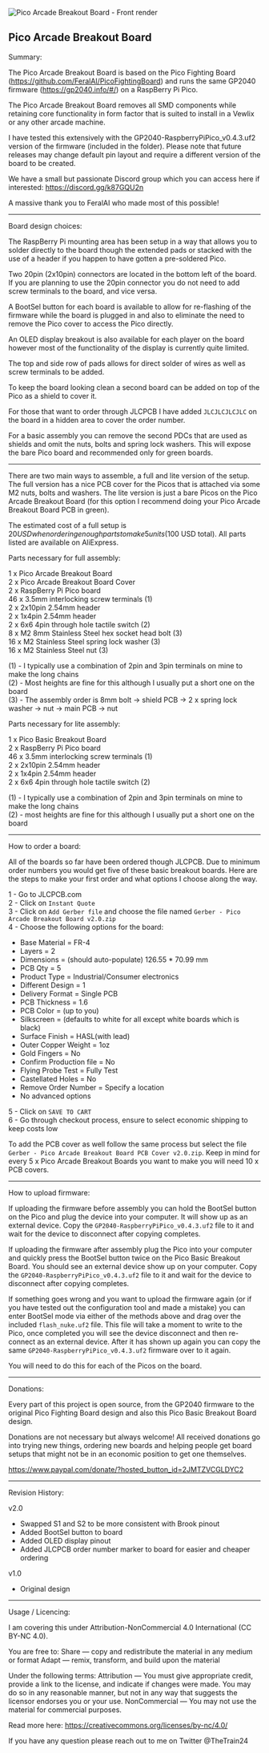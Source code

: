 ![Pico Arcade Breakout Board - Front render](https://user-images.githubusercontent.com/32771064/172406353-c0bfd96a-cbc3-417b-9a7e-4387ac7d4c01.png)

Pico Arcade Breakout Board
---

Summary:

The Pico Arcade Breakout Board is based on the Pico Fighting Board (https://github.com/FeralAI/PicoFightingBoard) and runs the same GP2040 firmware (https://gp2040.info/#/) on a RaspBerry Pi Pico.

The Pico Arcade Breakout Board removes all SMD components while retaining core functionality in form factor that is suited to install in a Vewlix or any other arcade machine.  

I have tested this extensively with the GP2040-RaspberryPiPico_v0.4.3.uf2 version of the firmware (included in the folder).  Please note that future releases may change default pin layout and require a different version of the board to be created.

We have a small but passionate Discord group which you can access here if interested: https://discord.gg/k87GQU2n

A massive thank you to FeralAI who made most of this possible!


---

Board design choices:

The RaspBerry Pi mounting area has been setup in a way that allows you to solder directly to the board though the extended pads or stacked with the use of a header if you happen to have gotten a pre-soldered Pico.  

Two 20pin (2x10pin) connectors are located in the bottom left of the board.  If you are planning to use the 20pin connector you do not need to add screw terminals to the board, and vice versa.  

A BootSel button for each board is available to allow for re-flashing of the firmware while the board is plugged in and also to eliminate the need to remove the Pico cover to access the Pico directly.  

An OLED display breakout is also available for each player on the board however most of the functionality of the display is currently quite limited.  

The top and side row of pads allows for direct solder of wires as well as screw terminals to be added.  

To keep the board looking clean a second board can be added on top of the Pico as a shield to cover it.  

For those that want to order through JLCPCB I have added `JLCJLCJLCJLC` on the board in a hidden area to cover the order number.

For a basic assembly you can remove the second PDCs that are used as shields and omit the nuts, bolts and spring lock washers.  This will expose the bare Pico board and recommended only for green boards.


---

There are two main ways to assemble, a full and lite version of the setup.  The full version has a nice PCB cover for the Picos that is attached via some M2 nuts, bolts and washers.  The lite version is just a bare Picos on the Pico Arcade Breakout Board (for this option I recommend doing your Pico Arcade Breakout Board PCB in green).  

The estimated cost of a full setup is $20 USD when ordering enough parts to make 5 units ($100 USD total).  All parts listed are available on AliExpress.


Parts necessary for full assembly:

1 x Pico Arcade Breakout Board<br/>
2 x Pico Arcade Breakout Board Cover<br/>
2 x RaspBerry Pi Pico board<br/>
46 x 3.5mm interlocking screw terminals (1)<br/>
2 x 2x10pin 2.54mm header<br/>
2 x 1x4pin 2.54mm header<br/>
2 x 6x6 4pin through hole tactile switch (2)<br/>
8 x M2 8mm Stainless Steel hex socket head bolt (3)<br/>
16 x M2 Stainless Steel spring lock washer (3)<br/>
16 x M2 Stainless Steel nut (3)<br/>

(1) - I typically use a combination of 2pin and 3pin terminals on mine to make the long chains<br/>
(2) - Most heights are fine for this although I usually put a short one on the board<br/>
(3) - The assembly order is 8mm bolt -> shield PCB -> 2 x spring lock washer -> nut -> main PCB -> nut<br/>


Parts necessary for lite assembly:

1 x Pico Basic Breakout Board<br/>
2 x RaspBerry Pi Pico board<br/>
46 x 3.5mm interlocking screw terminals (1)<br/>
2 x 2x10pin 2.54mm header<br/>
2 x 1x4pin 2.54mm header<br/>
2 x 6x6 4pin through hole tactile switch (2)<br/>

(1) - I typically use a combination of 2pin and 3pin terminals on mine to make the long chains<br/>
(2) - most heights are fine for this although I usually put a short one on the board<br/>


---

How to order a board:

All of the boards so far have been ordered though JLCPCB.  Due to minimum order numbers you would get five of these basic breakout boards.  Here are the steps to make your first order and what options I choose along the way.

1 - Go to JLCPCB.com<br/>
2 - Click on `Instant Quote`<br/>
3 - Click on `Add Gerber file` and choose the file named `Gerber - Pico Arcade Breakout Board v2.0.zip`<br/>
4 - Choose the following options for the board:<br/>
- Base Material = FR-4<br/>
- Layers = 2<br/>
- Dimensions = (should auto-populate) 126.55 * 70.99 mm<br/>
- PCB Qty = 5<br/>
- Product Type = Industrial/Consumer electronics<br/>
- Different Design = 1<br/>
- Delivery Format = Single PCB<br/>
- PCB Thickness = 1.6<br/>
- PCB Color = (up to you)<br/>
- Silkscreen = (defaults to white for all except white boards which is black)<br/>
- Surface Finish = HASL(with lead)<br/>
- Outer Copper Weight = 1oz<br/>
- Gold Fingers = No<br/>
- Confirm Production file = No<br/>
- Flying Probe Test = Fully Test<br/>
-  Castellated Holes = No<br/>
- Remove Order Number = Specify a location<br/>
- No advanced options<br/>

5 - Click on `SAVE TO CART`<br/>
6 - Go through checkout process, ensure to select economic shipping to keep costs low

To add the PCB cover as well follow the same process but select the file `Gerber - Pico Arcade Breakout Board PCB Cover v2.0.zip`. Keep in mind for every 5 x Pico Arcade Breakout Boards you want to make you will need 10 x PCB covers.
     

---

How to upload firmware:

If uploading the firmware before assembly you can hold the BootSel button on the Pico and plug the device into your computer.  It will show up as an external device.  Copy the `GP2040-RaspberryPiPico_v0.4.3.uf2` file to it and wait for the device to disconnect after copying completes.  

If uploading the firmware after assembly plug the Pico into your computer and quickly press the BootSel button twice on the Pico Basic Breakout Board.  You should see an external device show up on your computer.  Copy the `GP2040-RaspberryPiPico_v0.4.3.uf2` file to it and wait for the device to disconnect after copying completes.  

If something goes wrong and you want to upload the firmware again (or if you have tested out the configuration tool and made a mistake) you can enter BootSel mode via either of the methods above and drag over the included `flash_nuke.uf2` file.  This file will take a moment to write to the Pico, once completed you will see the device disconnect and then re-connect as an external device.  After it has shown up again you can copy the same `GP2040-RaspberryPiPico_v0.4.3.uf2` firmware over to it again.

You will need to do this for each of the Picos on the board.


---

Donations:

Every part of this project is open source, from the GP2040 firmware to the original Pico Fighting Board design and also this Pico Basic Breakout Board design.  

Donations are not necessary but always welcome!  All received donations go into trying new things, ordering new boards and helping people get board setups that might not be in an economic position to get one themselves.

https://www.paypal.com/donate/?hosted_button_id=2JMTZVCGLDYC2


---

Revision History:

v2.0
- Swapped S1 and S2 to be more consistent with Brook pinout
- Added BootSel button to board
- Added OLED display pinout
- Added JLCPCB order number marker to board for easier and cheaper ordering

v1.0
- Original design


---

Usage / Licencing:

I am covering this under Attribution-NonCommercial 4.0 International (CC BY-NC 4.0).

You are free to:
Share — copy and redistribute the material in any medium or format
Adapt — remix, transform, and build upon the material

Under the following terms:
Attribution — You must give appropriate credit, provide a link to the license, and indicate if changes were made. You may do so in any reasonable manner, but not in any way that suggests the licensor endorses you or your use.
NonCommercial — You may not use the material for commercial purposes.

Read more here: https://creativecommons.org/licenses/by-nc/4.0/

If you have any question please reach out to me on Twitter @TheTrain24
